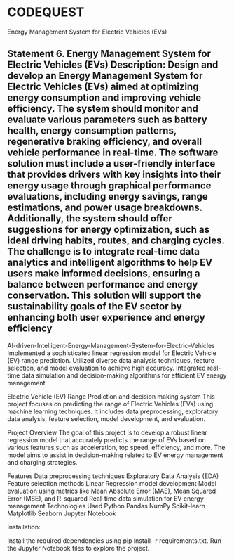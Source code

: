 # CODEQUEST
Energy Management System for Electric Vehicles (EVs)

Statement 6. Energy Management System for Electric Vehicles (EVs)
Description: Design and develop an Energy Management System for Electric
Vehicles (EVs) aimed at optimizing energy consumption and improving
vehicle efficiency. The system should monitor and evaluate various
parameters such as battery health, energy consumption patterns, regenerative
braking efficiency, and overall vehicle performance in real-time. The software
solution must include a user-friendly interface that provides drivers with key
insights into their energy usage through graphical performance evaluations,
including energy savings, range estimations, and power usage breakdowns.
Additionally, the system should offer suggestions for energy optimization,
such as ideal driving habits, routes, and charging cycles. The challenge is to
integrate real-time data analytics and intelligent algorithms to help EV users
make informed decisions, ensuring a balance between performance and
energy conservation. This solution will support the sustainability goals of the
EV sector by enhancing both user experience and energy efficiency
----------------------------------------------------------------------------------------------------------------
AI-driven-Intelligent-Energy-Management-System-for-Electric-Vehicles Implemented a sophisticated linear regression model for Electric Vehicle (EV) range prediction. Utilized diverse data analysis techniques, feature selection, and model evaluation to achieve high accuracy. Integrated real-time data simulation and decision-making algorithms for efficient EV energy management.

Electric Vehicle (EV) Range Prediction and decision making system This project focuses on predicting the range of Electric Vehicles (EVs) using machine learning techniques. It includes data preprocessing, exploratory data analysis, feature selection, model development, and evaluation.

Project Overview The goal of this project is to develop a robust linear regression model that accurately predicts the range of EVs based on various features such as acceleration, top speed, efficiency, and more. The model aims to assist in decision-making related to EV energy management and charging strategies.

Features Data preprocessing techniques Exploratory Data Analysis (EDA) Feature selection methods Linear Regression model development Model evaluation using metrics like Mean Absolute Error (MAE), Mean Squared Error (MSE), and R-squared Real-time data simulation for EV energy management Technologies Used Python Pandas NumPy Scikit-learn Matplotlib Seaborn Jupyter Notebook

Installation:

Install the required dependencies using pip install -r requirements.txt. Run the Jupyter Notebook files to explore the project.
